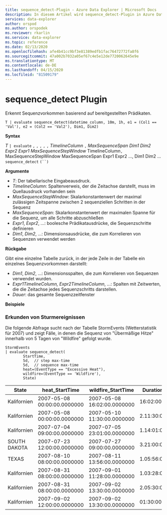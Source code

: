 ```yaml
---
title: sequence_detect-Plugin - Azure Data Explorer | Microsoft Docs
description: In diesem Artikel wird sequence_detect-Plugin in Azure Data Explorer beschrieben.
services: data-explorer
author: orspod
ms.author: orspodek
ms.reviewer: rkarlin
ms.service: data-explorer
ms.topic: reference
ms.date: 02/13/2020
ms.openlocfilehash: afe4b41cc9bf3e81389edfb1fac76472772fa8f6
ms.sourcegitcommit: 47a002b7032a05ef67c4e5e12de7720062645e9e
ms.translationtype: MT
ms.contentlocale: de-DE
ms.lasthandoff: 04/15/2020
ms.locfileid: "81509179"
---
```

# <a name="sequence_detect-plugin"></a>sequence_detect Plugin

Erkennt Sequenzvorkommen basierend auf bereitgestellten Prädikaten.

```kusto
T | evaluate sequence_detect(datetime_column, 10m, 1h, e1 = (Col1 == 'Val'), e2 = (Col2 == 'Val2'), Dim1, Dim2)
```

**Syntax**

*T* `| evaluate` `,` `,` `,` `,` `,` *TimelineColumn* `,` *MaxSequenceSpan* *Dim1* *Dim2* *Expr2* *Expr1* *MaxSequenceStepWindow* TimelineColumn`,` MaxSequenceStepWindow MaxSequenceSpan Expr1 Expr2 ..., Dim1 Dim2 ... `sequence_detect` `(``)`

**Argumente**

* *T*: Der tabellarische Eingabeausdruck.
* *TimelineColumn*: Spaltenverweis, der die Zeitachse darstellt, muss im Quellausdruck vorhanden sein
* *MaxSequenceStepWindow*: Skalarkonstantenwert der maximal zulässigen Zeitspanne zwischen 2 sequenziellen Schritten in der Sequenz
* *MaxSequenceSpan*: Skalarkonstantenwert der maximalen Spanne für die Sequenz, um alle Schritte abzuschließen
* *Expr1*, *Expr2*, ...: boolesche Prädikatausdrücke, die Sequenzschritte definieren
* *Dim1*, *Dim2*, ...: Dimensionsausdrücke, die zum Korrelieren von Sequenzen verwendet werden

**Rückgabe**

Gibt eine einzelne Tabelle zurück, in der jede Zeile in der Tabelle ein einzelnes Sequenzvorkommen darstellt:

* *Dim1*, *Dim2*, ...: Dimensionsspalten, die zum Korrelieren von Sequenzen verwendet wurden.
* *Expr1*_*TimelineColumn*, *Expr2*_*TimelineColumn*, ...: Spalten mit Zeitwerten, die die Zeitachse jedes Sequenzschritts darstellen.
* *Dauer*: das gesamte Sequenzzeitfenster

**Beispiele**

### <a name="exploring-storm-events"></a>Erkunden von Sturmereignissen 

Die folgende Abfrage sucht nach der Tabelle StormEvents (Wetterstatistik für 2007) und zeigt Fälle, in denen die Sequenz von "Übermäßige Hitze" innerhalb von 5 Tagen von "Wildfire" gefolgt wurde.

```kusto
StormEvents
| evaluate sequence_detect(
        StartTime,
        5d,  // step max-time
        5d,  // sequence max-time
        heat=(EventType == "Excessive Heat"), 
        wildfire=(EventType == 'Wildfire'), 
        State)
```

|State|heat_StartTime|wildfire_StartTime|Duration|
|---|---|---|---|
|Kalifornien|2007-05-08 00:00:00.0000000|2007-05-08 16:02:00.0000000|16:02:00|
|Kalifornien|2007-05-08 00:00:00.0000000|2007-05-10 11:30:00.0000000|2.11:30:00|
|Kalifornien|2007-07-04 09:00:00.0000000|2007-07-05 23:01:00.0000000|1.14:01:00|
|SOUTH DAKOTA|2007-07-23 12:00:00.0000000|2007-07-27 09:00:00.0000000|3.21:00:00|
|TEXAS|2007-08-10 08:00:00.0000000|2007-08-11 13:56:00.0000000|1.05:56:00|
|Kalifornien|2007-08-31 08:00:00.0000000|2007-09-01 11:28:00.0000000|1.03:28:00|
|Kalifornien|2007-08-31 08:00:00.0000000|2007-09-02 13:30:00.0000000|2.05:30:00|
|Kalifornien|2007-09-02 12:00:00.0000000|2007-09-02 13:30:00.0000000|01:30:00|